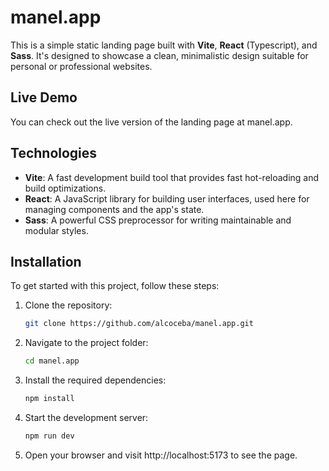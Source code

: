# manel.app

This is a simple static landing page built with **Vite**, **React** (Typescript), and **Sass**. It's designed to showcase a clean, minimalistic design suitable for personal or professional websites.

## Live Demo

You can check out the live version of the landing page at manel.app.

## Technologies

- **Vite**: A fast development build tool that provides fast hot-reloading and build optimizations.
- **React**: A JavaScript library for building user interfaces, used here for managing components and the app's state.
- **Sass**: A powerful CSS preprocessor for writing maintainable and modular styles.

## Installation

To get started with this project, follow these steps:

1. Clone the repository:

   ```bash
   git clone https://github.com/alcoceba/manel.app.git
   ```

2. Navigate to the project folder:

   ```bash
   cd manel.app
   ```

3. Install the required dependencies:

   ```bash
   npm install
   ```

4. Start the development server:

   ```bash
   npm run dev
   ```

5. Open your browser and visit http://localhost:5173 to see the page.
